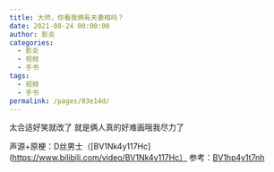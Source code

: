 ```yaml
---
title: 大师，你看我俩有夫妻相吗？
date: 2021-08-24 00:00:00
author: 影炎
categories: 
  - 影炎
  - 视频
  - 手书
tags: 
  - 视频
  - 手书
permalink: /pages/03e14d/
---
```


<iframeComp ihtml="https://player.bilibili.com/player.html?aid=335117864&cid=396656139&page=1&danmaku=1&high_quality=1"></iframeComp>

太合适好笑就改了
就是俩人真的好难画哦我尽力了

声源+原梗：D丝男士（[BV1Nk4y117Hc](https://www.bilibili.com/video/BV1Nk4y117Hc）
参考：[BV1hp4y1t7nh](https://www.bilibili.com/video/BV1hp4y1t7nh)

<!-- more -->
